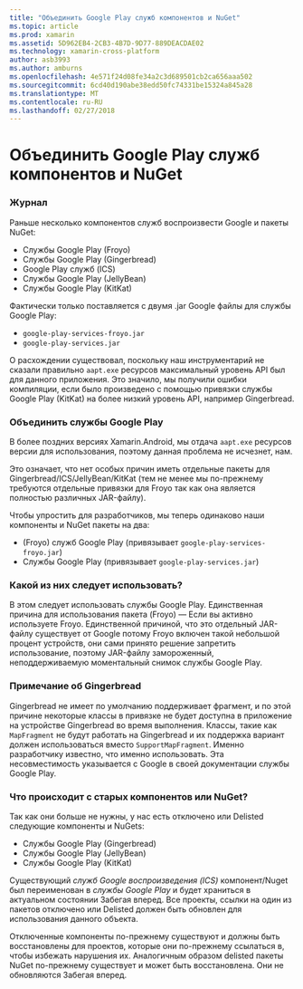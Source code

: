 ```yaml
---
title: "Объединить Google Play служб компонентов и NuGet"
ms.topic: article
ms.prod: xamarin
ms.assetid: 5D962EB4-2CB3-4B7D-9D77-889DEACDAE02
ms.technology: xamarin-cross-platform
author: asb3993
ms.author: amburns
ms.openlocfilehash: 4e571f24d08fe34a2c3d689501cb2ca656aaa502
ms.sourcegitcommit: 6cd40d190abe38edd50fc74331be15324a845a28
ms.translationtype: MT
ms.contentlocale: ru-RU
ms.lasthandoff: 02/27/2018
---
```

# <a name="unifying-google-play-services-components-and-nuget"></a>Объединить Google Play служб компонентов и NuGet

### <a name="history"></a>Журнал

Раньше несколько компонентов служб воспроизвести Google и пакеты NuGet:

-   Службы Google Play (Froyo)
-   Службы Google Play (Gingerbread)
-   Google Play служб (ICS)
-   Службы Google Play (JellyBean)
-   Службы Google Play (KitKat)

Фактически только поставляется с двумя .jar Google файлы для службы Google Play:

-   `google-play-services-froyo.jar`
-   `google-play-services.jar`

О расхождении существовал, поскольку наш инструментарий не сказали правильно `aapt.exe` ресурсов максимальный уровень API был для данного приложения. Это значило, мы получили ошибки компиляции, если было произведено с помощью привязки службы Google Play (KitKat) на более низкий уровень API, например Gingerbread.

### <a name="unifying-google-play-services"></a>Объединить службы Google Play

В более поздних версиях Xamarin.Android, мы отдача `aapt.exe` ресурсов версии для использования, поэтому данная проблема не исчезнет, нам.

Это означает, что нет особых причин иметь отдельные пакеты для Gingerbread/ICS/JellyBean/KitKat (тем не менее мы по-прежнему требуются отдельные привязки для Froyo так как она является полностью различных JAR-файлу).

Чтобы упростить для разработчиков, мы теперь одинаково наши компоненты и NuGet пакеты на два:

-   (Froyo) служб Google Play (привязывает `google-play-services-froyo.jar`)
-   Службы Google Play (привязывает `google-play-services.jar`)

### <a name="which-one-should-be-used"></a>Какой из них следует использовать?

В этом следует использовать службы Google Play. Единственная причина для использования пакета (Froyo) — Если вы активно используете Froyo. Единственной причиной, что это отдельный JAR-файлу существует от Google потому Froyo включен такой небольшой процент устройств, они сами принято решение запретить использование, поэтому JAR-файлу замороженный, неподдерживаемую моментальный снимок службы Google Play.

### <a name="note-about-gingerbread"></a>Примечание об Gingerbread

Gingerbread не имеет по умолчанию поддерживает фрагмент, и по этой причине некоторые классы в привязке не будет доступна в приложение на устройстве Gingerbread во время выполнения. Классы, такие как `MapFragment` не будут работать на Gingerbread и их поддержка вариант должен использоваться вместо `SupportMapFragment`. Именно разработчику известно, что именно использовать. Эта несовместимость указывается с Google в своей документации службы Google Play.

### <a name="what-happens-to-the-old-componentsnugets"></a>Что происходит с старых компонентов или NuGet?

Так как они больше не нужны, у нас есть отключено или Delisted следующие компоненты и NuGets:

-   Службы Google Play (Gingerbread)
-   Службы Google Play (JellyBean)
-   Службы Google Play (KitKat)

Существующий _служб Google воспроизведения (ICS)_ компонент/Nuget был переименован в _службы Google Play_ и будет храниться в актуальном состоянии Забегая вперед. Все проекты, ссылки на один из пакетов отключено или Delisted должен быть обновлен для использования данного объекта.

Отключенные компоненты по-прежнему существуют и должны быть восстановлены для проектов, которые они по-прежнему ссылаться в, чтобы избежать нарушения их. Аналогичным образом delisted пакеты NuGet по-прежнему существует и может быть восстановлена. Они не обновляются Забегая вперед.
